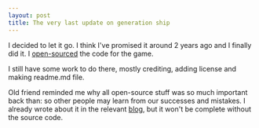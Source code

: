 ```yaml
---
layout: post
title: The very last update on generation ship
---
```


I decided to let it go. I think I've promised it around 2 years ago and I finally did it. I [open-sourced](https://bitbucket.org/anton_sheihman/generation_ship/src/master/) the code for the game.

I still have some work to do there, mostly crediting, adding license and making readme.md file. 

Old friend reminded me why all open-source stuff was so much important back than: so other people may learn from our successes and mistakes. I already wrote about it in the relevant [blog](http://www.sheix.info/why-generation-ship-failed), but it won't be complete without the source code.
 
